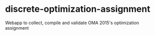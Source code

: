 # discrete-optimization-assignment
Webapp to collect, compile and validate OMA 2015's optimization assignment
